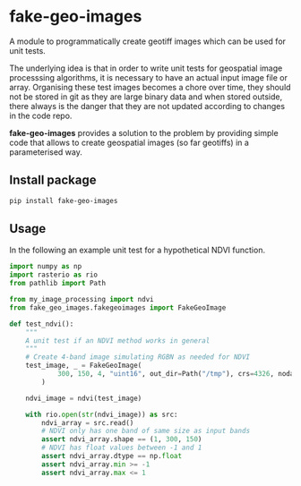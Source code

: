 # fake-geo-images
A module to programmatically create geotiff images which can be used for unit tests.

The underlying idea is that in order to write unit tests for geospatial image processsing algorithms, 
it is necessary to have an actual input image file or array. Organising these test images becomes a chore over time,
they should not be stored in git as they are large binary data and when stored outside, there always
is the danger that they are not updated according to changes in the code repo.

**fake-geo-images** provides a solution to the problem by providing simple code that allows to create
geospatial images (so far geotiffs) in a parameterised way. 

## Install package
```bash
pip install fake-geo-images
```

## Usage

In the following an example unit test for a hypothetical NDVI function.

```python
import numpy as np
import rasterio as rio
from pathlib import Path

from my_image_processing import ndvi
from fake_geo_images.fakegeoimages import FakeGeoImage

def test_ndvi():
    """
    A unit test if an NDVI method works in general
    """
    # Create 4-band image simulating RGBN as needed for NDVI
    test_image, _ = FakeGeoImage(
            300, 150, 4, "uint16", out_dir=Path("/tmp"), crs=4326, nodata=0, nodata_fill=3, cog = False
        )

    ndvi_image = ndvi(test_image)

    with rio.open(str(ndvi_image)) as src:
        ndvi_array = src.read()
        # NDVI only has one band of same size as input bands
        assert ndvi_array.shape == (1, 300, 150)
        # NDVI has float values between -1 and 1
        assert ndvi_array.dtype == np.float
        assert ndvi_array.min >= -1
        assert ndvi_array.max <= 1

```


